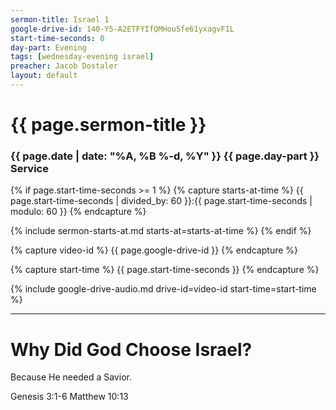 ```yaml
---
sermon-title: Israel 1
google-drive-id: 140-Y5-A2ETFYIfQMHou5fe61yxagvFIL
start-time-seconds: 0
day-part: Evening
tags: [wednesday-evening israel]
preacher: Jacob Dostaler
layout: default
---
```


# {{ page.sermon-title }}

### {{ page.date | date: "%A, %B %-d, %Y" }} {{ page.day-part }} Service

{% if page.start-time-seconds >= 1 %}
{% capture starts-at-time %}
{{ page.start-time-seconds | divided_by: 60 }}:{{ page.start-time-seconds | modulo: 60 }}
{% endcapture %}

{% include sermon-starts-at.md starts-at=starts-at-time %}
{% endif %}

{% capture video-id %}
{{ page.google-drive-id }}
{% endcapture %}

{% capture start-time %}
{{ page.start-time-seconds }}
{% endcapture %}

{% include google-drive-audio.md drive-id=video-id start-time=start-time %}

***

# Why Did God Choose Israel?

Because He needed a Savior.

Genesis 3:1-6
Matthew 10:13

